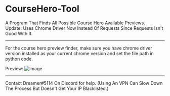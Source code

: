 # CourseHero-Tool
A Program That Finds All Possible Course Hero Available Previews.\
Update: Uses Chrome Driver Now Instead Of Requests Since Requests Isn't Good With It.
__________________________

For the course hero preview finder, make sure you have chrome driver version installed as your current chrome version and set the file path in python code.

Preview:
![image](https://user-images.githubusercontent.com/80835991/154783467-f3e2fede-cf59-415f-b2d8-ea64426f7be3.png)
___________________________

Contact Dreamer#5114 On Discord for help.
(Using An VPN Can Slow Down The Process But Doesn't Get Your IP Blacklisted.)
